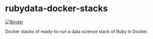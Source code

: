 # rubydata-docker-stacks

[![Binder](https://mybinder.org/badge_logo.svg)](https://mybinder.org/v2/gh/RubyData/docker-stacks/master?filepath=README.ipynb)

Docker stacks of ready-to-run a data science stack of Ruby in Docker.
